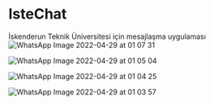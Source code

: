 # IsteChat
İskenderun Teknik Üniversitesi için mesajlaşma uygulaması
![WhatsApp Image 2022-04-29 at 01 07 31](https://user-images.githubusercontent.com/33581493/165856067-e5ae8759-58f8-433c-aab0-cf5528d9408d.jpeg)

![WhatsApp Image 2022-04-29 at 01 05 04](https://user-images.githubusercontent.com/33581493/165856175-86da475a-ba4e-4d8a-833e-2fdf1dbeb2ff.jpeg)

![WhatsApp Image 2022-04-29 at 01 04 25](https://user-images.githubusercontent.com/33581493/165856216-116d95d6-a7ac-4dcc-9bd2-a440223f2339.jpeg)


![WhatsApp Image 2022-04-29 at 01 03 57](https://user-images.githubusercontent.com/33581493/165856253-0762c3d4-6c59-46b5-8aab-1c91b283d840.jpeg)
